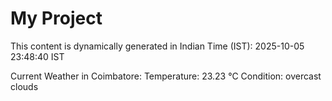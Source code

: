 # My Project

This content is dynamically generated in Indian Time (IST): 2025-10-05 23:48:40 IST


Current Weather in Coimbatore:
Temperature: 23.23 °C
Condition: overcast clouds
